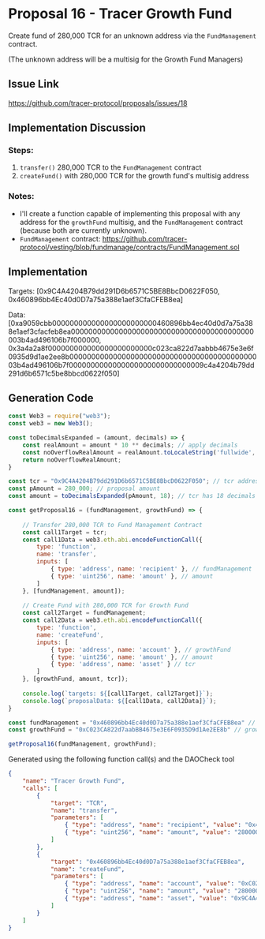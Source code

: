 # Proposal 16 - Tracer Growth Fund
Create fund of 280,000 TCR for an unknown address via the `FundManagement` contract.

(The unknown address will be a multisig for the Growth Fund Managers)

## Issue Link
https://github.com/tracer-protocol/proposals/issues/18

## Implementation Discussion
### Steps:
1. `transfer()` 280,000 TCR to the `FundManagement` contract
2. `createFund()` with 280,000 TCR for the growth fund's multisig address

### Notes:

- I'll create a function capable of implementing this proposal with any address for the `growthFund` multisig, and the `FundManagement` contract (because both are currently unknown).
- `FundManagement` contract: https://github.com/tracer-protocol/vesting/blob/fundmanage/contracts/FundManagement.sol

## Implementation
Targets: [0x9C4A4204B79dd291D6b6571C5BE8BbcD0622F050, 0x460896bb4Ec40d0D7a75a388e1aef3CfaCFEB8ea]

Data: [0xa9059cbb000000000000000000000000460896bb4ec40d0d7a75a388e1aef3cfacfeb8ea000000000000000000000000000000000000000000003b4ad496106b7f000000, 0x3a4a2a8f000000000000000000000000c023ca822d7aabbb4675e3e6f0935d9d1ae2ee8b000000000000000000000000000000000000000000003b4ad496106b7f0000000000000000000000000000009c4a4204b79dd291d6b6571c5be8bbcd0622f050]

## Generation Code
```javascript
const Web3 = require("web3");
const web3 = new Web3();

const toDecimalsExpanded = (amount, decimals) => {
    const realAmount = amount * 10 ** decimals; // apply decimals
    const noOverflowRealAmount = realAmount.toLocaleString('fullwide', {useGrouping:false}); // return str (to prevent overflow) & remove scientific notation
    return noOverflowRealAmount;
}

const tcr = "0x9C4A4204B79dd291D6b6571C5BE8BbcD0622F050"; // tcr address
const pAmount = 280_000; // proposal amount
const amount = toDecimalsExpanded(pAmount, 18); // tcr has 18 decimals

const getProposal16 = (fundManagement, growthFund) => {
    
    // Transfer 280,000 TCR to Fund Management Contract
    const call1Target = tcr;
    const call1Data = web3.eth.abi.encodeFunctionCall({
        type: 'function',
        name: 'transfer',
        inputs: [
            { type: 'address', name: 'recipient' }, // fundManagement
            { type: 'uint256', name: 'amount' }, // amount
        ]
    }, [fundManagement, amount]);
    
    // Create Fund with 280,000 TCR for Growth Fund
    const call2Target = fundManagement;
    const call2Data = web3.eth.abi.encodeFunctionCall({
        type: 'function',
        name: 'createFund',
        inputs: [
            { type: 'address', name: 'account' }, // growthFund
            { type: 'uint256', name: 'amount' }, // amount
            { type: 'address', name: 'asset' } // tcr
        ]
    }, [growthFund, amount, tcr]);
    
    console.log(`targets: ${[call1Target, call2Target]}`);
    console.log(`proposalData: ${[call1Data, call2Data]}`);
}

const fundManagement = "0x460896bb4Ec40d0D7a75a388e1aef3CfaCFEB8ea" // fund management contract address (dummy)
const growthFund = "0xC023CA822d7aabBB4675e3E6F0935D9d1Ae2EE8b" // growth fund's multisig address (dummy)

getProposal16(fundManagement, growthFund);
```

Generated using the following function call(s) and the DAOCheck tool
```json
{
    "name": "Tracer Growth Fund",
    "calls": [
        {
            "target": "TCR",
            "name": "transfer",
            "parameters": [
                { "type": "address", "name": "recipient", "value": "0x460896bb4Ec40d0D7a75a388e1aef3CfaCFEB8ea" },
                { "type": "uint256", "name": "amount", "value": "280000000000000000000000" }
            ]
        },
        {
            "target": "0x460896bb4Ec40d0D7a75a388e1aef3CfaCFEB8ea",
            "name": "createFund",
            "parameters": [
                { "type": "address", "name": "account", "value": "0xC023CA822d7aabBB4675e3E6F0935D9d1Ae2EE8b" },
                { "type": "uint256", "name": "amount", "value": "280000000000000000000000" },
                { "type": "address", "name": "asset", "value": "0x9C4A4204B79dd291D6b6571C5BE8BbcD0622F050" }
            ]
        }
    ]
}
```
